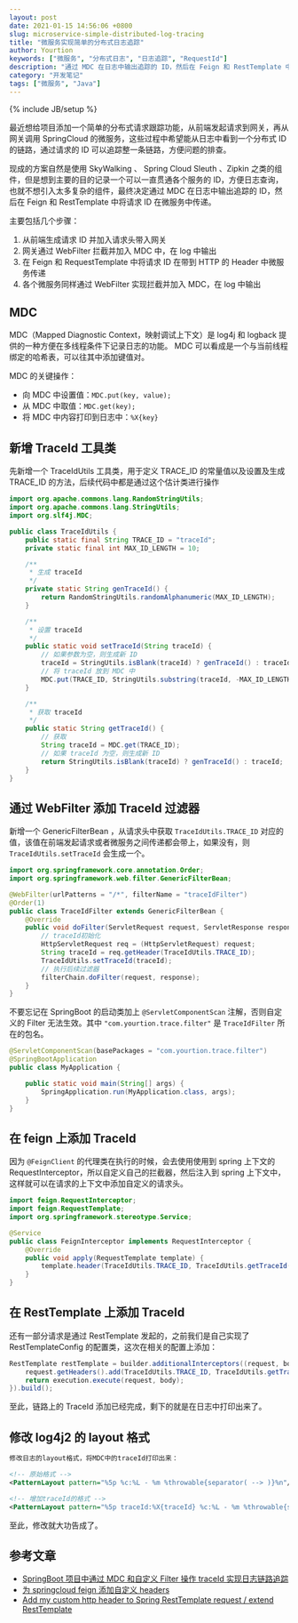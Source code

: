 ```yaml
---
layout: post
date: 2021-01-15 14:56:06 +0800
slug: microservice-simple-distributed-log-tracing
title: "微服务实现简单的分布式日志追踪"
author: Yourtion
keywords: ["微服务", "分布式日志", "日志追踪", "RequestId"]
description: "通过 MDC 在日志中输出追踪的 ID，然后在 Feign 和 RestTemplate 中将请求 ID 在微服务中传递"
category: "开发笔记"
tags: ["微服务", "Java"]
---
```


{% include JB/setup %}

最近想给项目添加一个简单的分布式请求跟踪功能，从前端发起请求到网关，再从网关调用 SpringCloud 的微服务，这些过程中希望能从日志中看到一个分布式 ID 的链路，通过请求的 ID 可以追踪整一条链路，方便问题的排查。

现成的方案自然是使用 SkyWalking 、 Spring Cloud Sleuth 、Zipkin 之类的组件，但是想到主要的目的记录一个可以一直贯通各个服务的 ID，方便日志查询，也就不想引入太多复杂的组件，最终决定通过 MDC 在日志中输出追踪的 ID，然后在 Feign 和 RestTemplate 中将请求 ID 在微服务中传递。

主要包括几个步骤：

1. 从前端生成请求 ID 并加入请求头带入网关
2. 网关通过 WebFilter 拦截并加入 MDC 中，在 log 中输出
3. 在 Feign 和 RequestTemplate 中将请求 ID 在带到 HTTP 的 Header 中微服务传递
4. 各个微服务同样通过 WebFilter 实现拦截并加入 MDC，在 log 中输出

## MDC

MDC（Mapped Diagnostic Context，映射调试上下文）是 log4j 和 logback 提供的一种方便在多线程条件下记录日志的功能。 MDC 可以看成是一个与当前线程绑定的哈希表，可以往其中添加键值对。

MDC 的关键操作：

- 向 MDC 中设置值：`MDC.put(key, value);`
- 从 MDC 中取值：`MDC.get(key);`
- 将 MDC 中内容打印到日志中：`%X{key}`

## 新增 TraceId 工具类

先新增一个 TraceIdUtils 工具类，用于定义 TRACE_ID 的常量值以及设置及生成 TRACE_ID 的方法，后续代码中都是通过这个估计类进行操作

```java
import org.apache.commons.lang.RandomStringUtils;
import org.apache.commons.lang.StringUtils;
import org.slf4j.MDC;

public class TraceIdUtils {
    public static final String TRACE_ID = "traceId";
    private static final int MAX_ID_LENGTH = 10;

    /**
     * 生成 traceId
     */
    private static String genTraceId() {
        return RandomStringUtils.randomAlphanumeric(MAX_ID_LENGTH);
    }

    /**
     * 设置 traceId
     */
    public static void setTraceId(String traceId) {
        // 如果参数为空，则生成新 ID
        traceId = StringUtils.isBlank(traceId) ? genTraceId() : traceId;
        // 将 traceId 放到 MDC 中
        MDC.put(TRACE_ID, StringUtils.substring(traceId, -MAX_ID_LENGTH));
    }

    /**
     * 获取 traceId
     */
    public static String getTraceId() {
        // 获取
        String traceId = MDC.get(TRACE_ID);
        // 如果 traceId 为空，则生成新 ID
        return StringUtils.isBlank(traceId) ? genTraceId() : traceId;
    }
}
```

## 通过 WebFilter 添加 TraceId 过滤器

新增一个 GenericFilterBean ，从请求头中获取 `TraceIdUtils.TRACE_ID` 对应的值，该值在前端发起请求或者微服务之间传递都会带上，如果没有，则 `TraceIdUtils.setTraceId` 会生成一个。

```java
import org.springframework.core.annotation.Order;
import org.springframework.web.filter.GenericFilterBean;

@WebFilter(urlPatterns = "/*", filterName = "traceIdFilter")
@Order(1)
public class TraceIdFilter extends GenericFilterBean {
    @Override
    public void doFilter(ServletRequest request, ServletResponse response, FilterChain filterChain) throws IOException, ServletException {
        // traceId初始化
        HttpServletRequest req = (HttpServletRequest) request;
        String traceId = req.getHeader(TraceIdUtils.TRACE_ID);
        TraceIdUtils.setTraceId(traceId);
        // 执行后续过滤器
        filterChain.doFilter(request, response);
    }
}
```

不要忘记在 SpringBoot 的启动类加上 `@ServletComponentScan` 注解，否则自定义的 Filter 无法生效。其中 `"com.yourtion.trace.filter"` 是 `TraceIdFilter` 所在的包名。

```java
@ServletComponentScan(basePackages = "com.yourtion.trace.filter")
@SpringBootApplication
public class MyApplication {

    public static void main(String[] args) {
        SpringApplication.run(MyApplication.class, args);
    }
}
```

## 在 feign 上添加 TraceId

因为 `@FeignClient` 的代理类在执行的时候，会去使用使用到 spring 上下文的 RequestInterceptor，所以自定义自己的拦截器，然后注入到 spring 上下文中，这样就可以在请求的上下文中添加自定义的请求头。

```java
import feign.RequestInterceptor;
import feign.RequestTemplate;
import org.springframework.stereotype.Service;

@Service
public class FeignInterceptor implements RequestInterceptor {
    @Override
    public void apply(RequestTemplate template) {
        template.header(TraceIdUtils.TRACE_ID, TraceIdUtils.getTraceId());
    }
}
```

## 在 RestTemplate 上添加 TraceId

还有一部分请求是通过 RestTemplate 发起的，之前我们是自己实现了 RestTemplateConfig 的配置类，这次在相关的配置上添加：

```java
RestTemplate restTemplate = builder.additionalInterceptors((request, body, execution) -> {
    request.getHeaders().add(TraceIdUtils.TRACE_ID, TraceIdUtils.getTraceId());
    return execution.execute(request, body);
}).build();
```

至此，链路上的 TraceId 添加已经完成，剩下的就是在日志中打印出来了。

## 修改 log4j2 的 layout 格式

```xml
修改日志的layout格式，将MDC中的traceId打印出来：

<!-- 原始格式 -->
<PatternLayout pattern="%5p %c:%L - %m %throwable{separator( --> )}%n"/>

<!-- 增加traceId的格式 -->
<PatternLayout pattern="%5p traceId:%X{traceId} %c:%L - %m %throwable{separator( --> )}%n"/>
```

至此，修改就大功告成了。

## 参考文章

- [SpringBoot 项目中通过 MDC 和自定义 Filter 操作 traceId 实现日志链路追踪](https://hanchao.blog.csdn.net/article/details/92107651)
- [为 springcloud feign 添加自定义 headers](https://bishion.github.io/2019/05/29/spring-feign-headers/#%E6%96%B9%E6%A1%88%E4%B8%80%E8%87%AA%E5%AE%9A%E4%B9%89-requestinterceptor)
- [Add my custom http header to Spring RestTemplate request / extend RestTemplate](https://stackoverflow.com/questions/32623407/add-my-custom-http-header-to-spring-resttemplate-request-extend-resttemplate)
